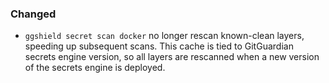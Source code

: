 <!--
A new scriv changelog fragment.

Uncomment the section that is right (remove the HTML comment wrapper).
-->

<!--
### Removed

- A bullet item for the Removed category.

-->
<!--
### Added

- A bullet item for the Added category.

-->

### Changed

- `ggshield secret scan docker` no longer rescan known-clean layers, speeding up subsequent scans. This cache is tied to GitGuardian secrets engine version, so all layers are rescanned when a new version of the secrets engine is deployed.

<!--
### Deprecated

- A bullet item for the Deprecated category.

-->
<!--
### Fixed

- A bullet item for the Fixed category.

-->
<!--
### Security

- A bullet item for the Security category.

-->
